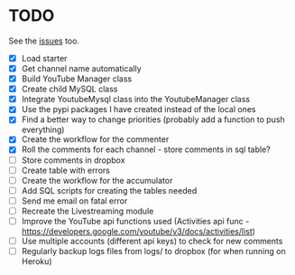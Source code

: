 # TODO
See the [issues](https://github.com/drkostas/youbot/issues) too.
- [X] Load starter
- [X] Get channel name automatically
- [X] Build YouTube Manager class
- [X] Create child MySQL class
- [X] Integrate YoutubeMysql class into the YoutubeManager class
- [X] Use the pypi packages I have created instead of the local ones
- [X] Find a better way to change priorities (probably add a function to push everything)
- [X] Create the workflow for the commenter
- [X] Roll the comments for each channel - store comments in sql table?
- [ ] Store comments in dropbox
- [ ] Create table with errors
- [ ] Create the workflow for the accumulator
- [ ] Add SQL scripts for creating the tables needed
- [ ] Send me email on fatal error
- [ ] Recreate the Livestreaming module
- [ ] Improve the YouTube api functions used (Activities api func - https://developers.google.com/youtube/v3/docs/activities/list)
- [ ] Use multiple accounts (different api keys) to check for new comments
- [ ] Regularly backup logs files from logs/ to dropbox (for when running on Heroku)
